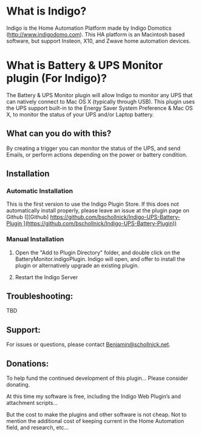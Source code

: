 # What is Indigo?

Indigo is the Home Automation Platform made by Indigo Domotics (http://www.indigodomo.com).  This HA platform is an Macintosh based software, but support Insteon, X10, and Zwave home automation devices.

# What is Battery & UPS Monitor plugin (For Indigo)?

The Battery & UPS Monitor plugin will allow Indigo to monitor any UPS that can natively connect to Mac OS X (typically through USB).  This plugin uses the UPS support built-in to the Energy Saver System Preference & Mac OS X, to monitor the status of your UPS and/or Laptop battery.

## What can you do with this?

By creating a trigger you can monitor the status of the UPS, and send Emails, or perform actions depending on the power or battery condition.

## Installation

### Automatic Installation
This is the first version to use the Indigo Plugin Store.  If this does not automatically install properly, please leave an issue at the plugin page on Github ([[Github] https://github.com/bschollnick/Indigo-UPS-Battery-Plugin ](https://github.com/bschollnick/Indigo-UPS-Battery-Plugin))


### Manual Installation
1) Open the "Add to Plugin Directory" folder, and double click on the BatteryMonitor.indigoPlugin.  Indigo will open, and offer to install the plugin or alternatively upgrade an existing plugin.

2) Restart the Indigo Server


## Troubleshooting:

TBD

## Support:

For issues or questions, please contact Benjamin@schollnick.net.

## Donations:

To help fund the continued development of this plugin...  Please consider donating.

At this time my software is free, including the Indigo Web Plugin’s and attachment scripts…

But the cost to make the plugins and other software is not cheap.  Not to mention the additional cost of keeping current in the Home Automation field, and research, etc…


